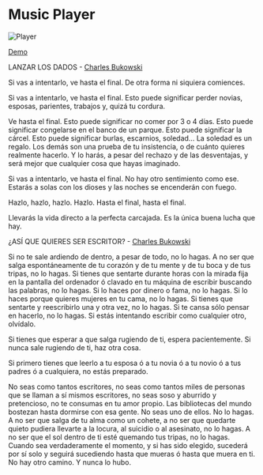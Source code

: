 # Music Player

![Player](https://cloud.githubusercontent.com/assets/1646072/17273862/8c4460b4-568b-11e6-982b-07d615f022be.png)

[Demo](http://goo.gl/HTayCZ)

LANZAR LOS DADOS - [Charles Bukowski](https://autores.yavendras.com/charles-bukowski/)

Si vas a intentarlo, ve hasta el final.
De otra forma ni siquiera comiences.

Si vas a intentarlo, ve hasta el final.
Esto puede significar perder novias,
esposas,
parientes,
trabajos y,
quizá tu cordura.

Ve hasta el final.
Esto puede significar no comer por 3 o 4 días.
Esto puede significar congelarse en el banco de un parque.
Esto puede significar la cárcel.
Esto puede significar burlas, escarnios, soledad…
La soledad es un regalo.
Los demás son una prueba de tu insistencia, o
de cuánto quieres realmente hacerlo.
Y lo harás,
a pesar del rechazo y de las desventajas,
y será mejor que cualquier cosa que hayas imaginado.

Si vas a intentarlo, ve hasta el final.
No hay otro sentimiento como ese.
Estarás a solas con los dioses
y las noches se encenderán con fuego.

Hazlo, hazlo, hazlo.
Hazlo.
Hasta el final,
hasta el final.

Llevarás la vida directo a la perfecta carcajada.
Es la única buena lucha que hay.

¿ASÍ QUE QUIERES SER ESCRITOR? - [Charles Bukowski](https://autores.yavendras.com/charles-bukowski/)

Si no te sale ardiendo de dentro,
a pesar de todo,
no lo hagas.
A no ser que salga espontáneamente de tu corazón
y de tu mente y de tu boca
y de tus tripas,
no lo hagas.
Si tienes que sentarte durante horas
con la mirada fija en la pantalla del ordenador
ó clavado en tu máquina de escribir
buscando las palabras,
no lo hagas.
Si lo haces por dinero o fama,
no lo hagas.
Si lo haces porque quieres mujeres en tu cama,
no lo hagas.
Si tienes que sentarte
y reescribirlo una y otra vez,
no lo hagas.
Si te cansa sólo pensar en hacerlo,
no lo hagas.
Si estás intentando escribir
como cualquier otro, olvídalo.

Si tienes que esperar a que salga rugiendo de ti,
espera pacientemente.
Si nunca sale rugiendo de ti, haz otra cosa.

Si primero tienes que leerlo a tu esposa
ó a tu novia ó a tu novio
ó a tus padres ó a cualquiera,
no estás preparado.

No seas como tantos escritores,
no seas como tantos miles de
personas que se llaman a sí mismos escritores,
no seas soso y aburrido y pretencioso,
no te consumas en tu amor propio.
Las bibliotecas del mundo
bostezan hasta dormirse
con esa gente.
No seas uno de ellos.
No lo hagas.
A no ser que salga de tu alma
como un cohete,
a no ser que quedarte quieto
pudiera llevarte a la locura,
al suicidio o al asesinato,
no lo hagas.
A no ser que el sol dentro de ti
esté quemando tus tripas, no lo hagas.
Cuando sea verdaderamente el momento,
y si has sido elegido,
sucederá por sí solo y
seguirá sucediendo hasta que mueras
ó hasta que muera en ti.
No hay otro camino.
Y nunca lo hubo.

